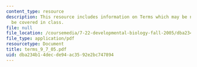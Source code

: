 ```yaml
---
content_type: resource
description: This resource includes information on Terms which may be new. Most will
  be covered in class.
file: null
file_location: /coursemedia/7-22-developmental-biology-fall-2005/dba234b14decde94ac3592e2bc747894_terms_9_7_05.pdf
file_type: application/pdf
resourcetype: Document
title: terms_9_7_05.pdf
uid: dba234b1-4dec-de94-ac35-92e2bc747894
---
```

